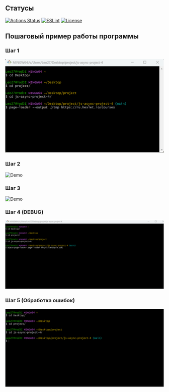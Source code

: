 
## Статусы

[![Actions Status](https://github.com/YodJI27/js-async-project-4/actions/workflows/hexlet-check.yml/badge.svg)](https://github.com/YodJI27/js-async-project-4/actions)
[![ESLint](https://img.shields.io/badge/ESLint-passing-brightgreen)](https://eslint.org/)
[![License](https://img.shields.io/github/license/YodJI27/js-async-project-4)](https://github.com/YodJI27/js-async-project-4/blob/main/LICENSE)



## Пошаговый пример работы программы

### Шаг 1

![Demo](page-loader.gif)

### Шаг 2

![Demo](page-loader-2.gif)

### Шаг 3

![Demo](page-loader-3.gif)

### Шаг 4 (DEBUG)

![Demo](page-loader-4.gif)

### Шаг 5 (Обработка ошибок)

![Demo](page-loader-5.gif)